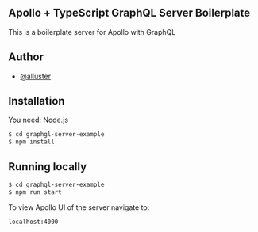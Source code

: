 ## Apollo + TypeScript GraphQL Server Boilerplate

This is a boilerplate server for Apollo with GraphQL

## Author

-   [@alluster](https://www.github.com/alluster)

## Installation

You need:
Node.js

```bash
$ cd graphgl-server-example
$ npm install
```

## Running locally

```bash
$ cd graphgl-server-example
$ npm run start
```

To view Apollo UI of the server navigate to:

```bash
localhost:4000
```
